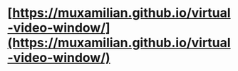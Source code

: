 # [https://muxamilian.github.io/virtual-video-window/](https://muxamilian.github.io/virtual-video-window/)
